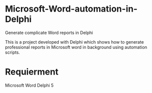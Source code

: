 # Microsoft-Word-automation-in-Delphi
Generate complicate Word reports in Delphi

This is a project developed with Delphi which shows how to generate professional reports in Microsoft word in background using automation scripts.


# Requierment
Microsoft Word
Delphi 5